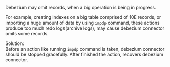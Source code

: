 Debezium may omit records, when a big operation is being in progress.

For example, creating indexes on a big table comprised of 10E records, or importing a huge amount of data by using `impdp` command,
these actions produce too much redo logs(archive logs), may cause debezium connector omits some records.

Solution:  
Before an action like running `impdp` command is taken, debezium connector should be stopped gracefully.
After finished the action, recovers debezium connector.

